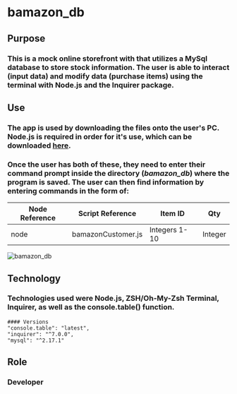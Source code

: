# bamazon_db

## Purpose

### This is a mock online storefront with that utilizes a MySql database to store stock information. The user is able to interact (input data) and modify data (purchase items) using the terminal with Node.js and the Inquirer package.

## Use

### The app is used by downloading the files onto the user's PC. Node.js is required in order for it's use, which can be downloaded <a href="https://nodejs.org/en/download/">**here**</a>.

### Once the user has both of these, they need to enter their command prompt inside the directory (_bamazon_db_) where the program is saved. The user can then find information by entering commands in the form of:

| Node Reference | Script Reference   | Item ID       | Qty     |
| -------------- | ------------------ | ------------- | ------- |
| node           | bamazonCustomer.js | Integers 1-10 | Integer |

![bamazon_db](bamazon_db.gif)

## Technology

### Technologies used were Node.js, ZSH/Oh-My-Zsh Terminal, Inquirer, as well as the console.table() function.

    #### Versions
    "console.table": "latest",
    "inquirer": "^7.0.0",
    "mysql": "^2.17.1"

## Role

### Developer
